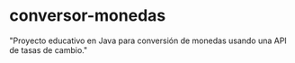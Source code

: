 # conversor-monedas
"Proyecto educativo en Java para conversión de monedas usando una API de tasas de cambio."
